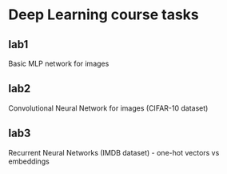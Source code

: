 # Deep Learning course tasks

## lab1

Basic MLP network for images

## lab2

Convolutional Neural Network for images (CIFAR-10 dataset)

## lab3

Recurrent Neural Networks (IMDB dataset) - one-hot vectors vs embeddings

